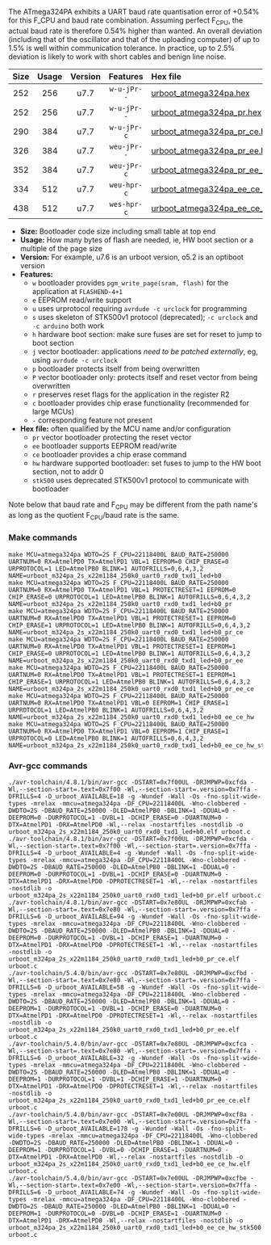 The ATmega324PA exhibits a UART baud rate quantisation error of +0.54% for this F_CPU and baud rate combination. Assuming perfect F<sub>CPU</sub>, the actual baud rate is therefore 0.54% higher than wanted. An overall deviation (including that of the oscillator and that of the uploading computer) of up to 1.5% is well within communication tolerance. In practice, up to 2.5% deviation is likely to work with short cables and benign line noise.

|Size|Usage|Version|Features|Hex file|
|:-:|:-:|:-:|:-:|:--|
|252|256|u7.7|`w-u-jPr--`|[urboot_atmega324pa.hex](https://raw.githubusercontent.com/stefanrueger/urboot.hex/main/u7.7/cores/mightycore/atmega324pa/watchdog_2_s/external_oscillator/22118400_hz/250000_baud/uart0_rxd0_txd1/led%2Bb0/urboot_atmega324pa.hex)|
|252|256|u7.7|`w-u-jPr--`|[urboot_atmega324pa_pr.hex](https://raw.githubusercontent.com/stefanrueger/urboot.hex/main/u7.7/cores/mightycore/atmega324pa/watchdog_2_s/external_oscillator/22118400_hz/250000_baud/uart0_rxd0_txd1/led%2Bb0/urboot_atmega324pa_pr.hex)|
|290|384|u7.7|`w-u-jPr-c`|[urboot_atmega324pa_pr_ce.hex](https://raw.githubusercontent.com/stefanrueger/urboot.hex/main/u7.7/cores/mightycore/atmega324pa/watchdog_2_s/external_oscillator/22118400_hz/250000_baud/uart0_rxd0_txd1/led%2Bb0/urboot_atmega324pa_pr_ce.hex)|
|326|384|u7.7|`weu-jPr--`|[urboot_atmega324pa_pr_ee.hex](https://raw.githubusercontent.com/stefanrueger/urboot.hex/main/u7.7/cores/mightycore/atmega324pa/watchdog_2_s/external_oscillator/22118400_hz/250000_baud/uart0_rxd0_txd1/led%2Bb0/urboot_atmega324pa_pr_ee.hex)|
|352|384|u7.7|`weu-jPr-c`|[urboot_atmega324pa_pr_ee_ce.hex](https://raw.githubusercontent.com/stefanrueger/urboot.hex/main/u7.7/cores/mightycore/atmega324pa/watchdog_2_s/external_oscillator/22118400_hz/250000_baud/uart0_rxd0_txd1/led%2Bb0/urboot_atmega324pa_pr_ee_ce.hex)|
|334|512|u7.7|`weu-hpr-c`|[urboot_atmega324pa_ee_ce_hw.hex](https://raw.githubusercontent.com/stefanrueger/urboot.hex/main/u7.7/cores/mightycore/atmega324pa/watchdog_2_s/external_oscillator/22118400_hz/250000_baud/uart0_rxd0_txd1/led%2Bb0/urboot_atmega324pa_ee_ce_hw.hex)|
|438|512|u7.7|`wes-hpr-c`|[urboot_atmega324pa_ee_ce_hw_stk500.hex](https://raw.githubusercontent.com/stefanrueger/urboot.hex/main/u7.7/cores/mightycore/atmega324pa/watchdog_2_s/external_oscillator/22118400_hz/250000_baud/uart0_rxd0_txd1/led%2Bb0/urboot_atmega324pa_ee_ce_hw_stk500.hex)|

- **Size:** Bootloader code size including small table at top end
- **Usage:** How many bytes of flash are needed, ie, HW boot section or a multiple of the page size
- **Version:** For example, u7.6 is an urboot version, o5.2 is an optiboot version
- **Features:**
  + `w` bootloader provides `pgm_write_page(sram, flash)` for the application at `FLASHEND-4+1`
  + `e` EEPROM read/write support
  + `u` uses urprotocol requiring `avrdude -c urclock` for programming
  + `s` uses skeleton of STK500v1 protocol (deprecated); `-c urclock` and `-c arduino` both work
  + `h` hardware boot section: make sure fuses are set for reset to jump to boot section
  + `j` vector bootloader: applications *need to be patched externally*, eg, using `avrdude -c urclock`
  + `p` bootloader protects itself from being overwritten
  + `P` vector bootloader only: protects itself and reset vector from being overwritten
  + `r` preserves reset flags for the application in the register R2
  + `c` bootloader provides chip erase functionality (recommended for large MCUs)
  + `-` corresponding feature not present
- **Hex file:** often qualified by the MCU name and/or configuration
  + `pr` vector bootloader protecting the reset vector
  + `ee` bootloader supports EEPROM read/write
  + `ce` bootloader provides a chip erase command
  + `hw` hardware supported bootloader: set fuses to jump to the HW boot section, not to addr 0
  + `stk500` uses deprecated STK500v1 protocol to communicate with bootloader


Note below that baud rate and F<sub>CPU</sub> may be different from the path name's as long as the quotient F<sub>CPU</sub>/baud rate is the same.

### Make commands
```
make MCU=atmega324pa WDTO=2S F_CPU=22118400L BAUD_RATE=250000 UARTNUM=0 RX=AtmelPD0 TX=AtmelPD1 VBL=1 EEPROM=0 CHIP_ERASE=0 URPROTOCOL=1 LED=AtmelPB0 BLINK=1 AUTOFRILLS=0,6,4,3,2 NAME=urboot_m324pa_2s_x22m1184_250k0_uart0_rxd0_txd1_led+b0
make MCU=atmega324pa WDTO=2S F_CPU=22118400L BAUD_RATE=250000 UARTNUM=0 RX=AtmelPD0 TX=AtmelPD1 VBL=1 PROTECTRESET=1 EEPROM=0 CHIP_ERASE=0 URPROTOCOL=1 LED=AtmelPB0 BLINK=1 AUTOFRILLS=0,6,4,3,2 NAME=urboot_m324pa_2s_x22m1184_250k0_uart0_rxd0_txd1_led+b0_pr
make MCU=atmega324pa WDTO=2S F_CPU=22118400L BAUD_RATE=250000 UARTNUM=0 RX=AtmelPD0 TX=AtmelPD1 VBL=1 PROTECTRESET=1 EEPROM=0 CHIP_ERASE=1 URPROTOCOL=1 LED=AtmelPB0 BLINK=1 AUTOFRILLS=0,6,4,3,2 NAME=urboot_m324pa_2s_x22m1184_250k0_uart0_rxd0_txd1_led+b0_pr_ce
make MCU=atmega324pa WDTO=2S F_CPU=22118400L BAUD_RATE=250000 UARTNUM=0 RX=AtmelPD0 TX=AtmelPD1 VBL=1 PROTECTRESET=1 EEPROM=1 CHIP_ERASE=0 URPROTOCOL=1 LED=AtmelPB0 BLINK=1 AUTOFRILLS=0,6,4,3,2 NAME=urboot_m324pa_2s_x22m1184_250k0_uart0_rxd0_txd1_led+b0_pr_ee
make MCU=atmega324pa WDTO=2S F_CPU=22118400L BAUD_RATE=250000 UARTNUM=0 RX=AtmelPD0 TX=AtmelPD1 VBL=1 PROTECTRESET=1 EEPROM=1 CHIP_ERASE=1 URPROTOCOL=1 LED=AtmelPB0 BLINK=1 AUTOFRILLS=0,6,4,3,2 NAME=urboot_m324pa_2s_x22m1184_250k0_uart0_rxd0_txd1_led+b0_pr_ee_ce
make MCU=atmega324pa WDTO=2S F_CPU=22118400L BAUD_RATE=250000 UARTNUM=0 RX=AtmelPD0 TX=AtmelPD1 VBL=0 EEPROM=1 CHIP_ERASE=1 URPROTOCOL=1 LED=AtmelPB0 BLINK=1 AUTOFRILLS=0,6,4,3,2 NAME=urboot_m324pa_2s_x22m1184_250k0_uart0_rxd0_txd1_led+b0_ee_ce_hw
make MCU=atmega324pa WDTO=2S F_CPU=22118400L BAUD_RATE=250000 UARTNUM=0 RX=AtmelPD0 TX=AtmelPD1 VBL=0 EEPROM=1 CHIP_ERASE=1 URPROTOCOL=0 LED=AtmelPB0 BLINK=1 AUTOFRILLS=0,6,4,3,2 NAME=urboot_m324pa_2s_x22m1184_250k0_uart0_rxd0_txd1_led+b0_ee_ce_hw_stk500
```

### Avr-gcc commands
```
./avr-toolchain/4.8.1/bin/avr-gcc -DSTART=0x7f00UL -DRJMPWP=0xcfda -Wl,--section-start=.text=0x7f00 -Wl,--section-start=.version=0x7ffa -DFRILLS=4 -D_urboot_AVAILABLE=18 -g -Wundef -Wall -Os -fno-split-wide-types -mrelax -mmcu=atmega324pa -DF_CPU=22118400L -Wno-clobbered -DWDTO=2S -DBAUD_RATE=250000 -DLED=AtmelPB0 -DBLINK=1 -DDUAL=0 -DEEPROM=0 -DURPROTOCOL=1 -DVBL=1 -DCHIP_ERASE=0 -DUARTNUM=0 -DTX=AtmelPD1 -DRX=AtmelPD0 -Wl,--relax -nostartfiles -nostdlib -o urboot_m324pa_2s_x22m1184_250k0_uart0_rxd0_txd1_led+b0.elf urboot.c
./avr-toolchain/4.8.1/bin/avr-gcc -DSTART=0x7f00UL -DRJMPWP=0xcfda -Wl,--section-start=.text=0x7f00 -Wl,--section-start=.version=0x7ffa -DFRILLS=4 -D_urboot_AVAILABLE=4 -g -Wundef -Wall -Os -fno-split-wide-types -mrelax -mmcu=atmega324pa -DF_CPU=22118400L -Wno-clobbered -DWDTO=2S -DBAUD_RATE=250000 -DLED=AtmelPB0 -DBLINK=1 -DDUAL=0 -DEEPROM=0 -DURPROTOCOL=1 -DVBL=1 -DCHIP_ERASE=0 -DUARTNUM=0 -DTX=AtmelPD1 -DRX=AtmelPD0 -DPROTECTRESET=1 -Wl,--relax -nostartfiles -nostdlib -o urboot_m324pa_2s_x22m1184_250k0_uart0_rxd0_txd1_led+b0_pr.elf urboot.c
./avr-toolchain/4.8.1/bin/avr-gcc -DSTART=0x7e80UL -DRJMPWP=0xcfab -Wl,--section-start=.text=0x7e80 -Wl,--section-start=.version=0x7ffa -DFRILLS=6 -D_urboot_AVAILABLE=94 -g -Wundef -Wall -Os -fno-split-wide-types -mrelax -mmcu=atmega324pa -DF_CPU=22118400L -Wno-clobbered -DWDTO=2S -DBAUD_RATE=250000 -DLED=AtmelPB0 -DBLINK=1 -DDUAL=0 -DEEPROM=0 -DURPROTOCOL=1 -DVBL=1 -DCHIP_ERASE=1 -DUARTNUM=0 -DTX=AtmelPD1 -DRX=AtmelPD0 -DPROTECTRESET=1 -Wl,--relax -nostartfiles -nostdlib -o urboot_m324pa_2s_x22m1184_250k0_uart0_rxd0_txd1_led+b0_pr_ce.elf urboot.c
./avr-toolchain/5.4.0/bin/avr-gcc -DSTART=0x7e80UL -DRJMPWP=0xcfbd -Wl,--section-start=.text=0x7e80 -Wl,--section-start=.version=0x7ffa -DFRILLS=6 -D_urboot_AVAILABLE=58 -g -Wundef -Wall -Os -fno-split-wide-types -mrelax -mmcu=atmega324pa -DF_CPU=22118400L -Wno-clobbered -DWDTO=2S -DBAUD_RATE=250000 -DLED=AtmelPB0 -DBLINK=1 -DDUAL=0 -DEEPROM=1 -DURPROTOCOL=1 -DVBL=1 -DCHIP_ERASE=0 -DUARTNUM=0 -DTX=AtmelPD1 -DRX=AtmelPD0 -DPROTECTRESET=1 -Wl,--relax -nostartfiles -nostdlib -o urboot_m324pa_2s_x22m1184_250k0_uart0_rxd0_txd1_led+b0_pr_ee.elf urboot.c
./avr-toolchain/5.4.0/bin/avr-gcc -DSTART=0x7e80UL -DRJMPWP=0xcfca -Wl,--section-start=.text=0x7e80 -Wl,--section-start=.version=0x7ffa -DFRILLS=6 -D_urboot_AVAILABLE=32 -g -Wundef -Wall -Os -fno-split-wide-types -mrelax -mmcu=atmega324pa -DF_CPU=22118400L -Wno-clobbered -DWDTO=2S -DBAUD_RATE=250000 -DLED=AtmelPB0 -DBLINK=1 -DDUAL=0 -DEEPROM=1 -DURPROTOCOL=1 -DVBL=1 -DCHIP_ERASE=1 -DUARTNUM=0 -DTX=AtmelPD1 -DRX=AtmelPD0 -DPROTECTRESET=1 -Wl,--relax -nostartfiles -nostdlib -o urboot_m324pa_2s_x22m1184_250k0_uart0_rxd0_txd1_led+b0_pr_ee_ce.elf urboot.c
./avr-toolchain/5.4.0/bin/avr-gcc -DSTART=0x7e00UL -DRJMPWP=0xcf8a -Wl,--section-start=.text=0x7e00 -Wl,--section-start=.version=0x7ffa -DFRILLS=6 -D_urboot_AVAILABLE=178 -g -Wundef -Wall -Os -fno-split-wide-types -mrelax -mmcu=atmega324pa -DF_CPU=22118400L -Wno-clobbered -DWDTO=2S -DBAUD_RATE=250000 -DLED=AtmelPB0 -DBLINK=1 -DDUAL=0 -DEEPROM=1 -DURPROTOCOL=1 -DVBL=0 -DCHIP_ERASE=1 -DUARTNUM=0 -DTX=AtmelPD1 -DRX=AtmelPD0 -Wl,--relax -nostartfiles -nostdlib -o urboot_m324pa_2s_x22m1184_250k0_uart0_rxd0_txd1_led+b0_ee_ce_hw.elf urboot.c
./avr-toolchain/5.4.0/bin/avr-gcc -DSTART=0x7e00UL -DRJMPWP=0xcfbe -Wl,--section-start=.text=0x7e00 -Wl,--section-start=.version=0x7ffa -DFRILLS=6 -D_urboot_AVAILABLE=74 -g -Wundef -Wall -Os -fno-split-wide-types -mrelax -mmcu=atmega324pa -DF_CPU=22118400L -Wno-clobbered -DWDTO=2S -DBAUD_RATE=250000 -DLED=AtmelPB0 -DBLINK=1 -DDUAL=0 -DEEPROM=1 -DURPROTOCOL=0 -DVBL=0 -DCHIP_ERASE=1 -DUARTNUM=0 -DTX=AtmelPD1 -DRX=AtmelPD0 -Wl,--relax -nostartfiles -nostdlib -o urboot_m324pa_2s_x22m1184_250k0_uart0_rxd0_txd1_led+b0_ee_ce_hw_stk500.elf urboot.c
```

